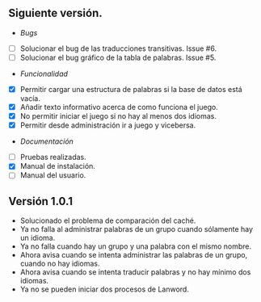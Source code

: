 ## Siguiente versión.

- *Bugs*
 - [ ] Solucionar el bug de las traducciones transitivas. Issue #6.
 - [ ] Solucionar el bug gráfico de la tabla de palabras. Issue #5.
- *Funcionalidad*
 - [x] Permitir cargar una estructura de palabras si la base de datos está vacía.
 - [x] Añadir texto informativo acerca de como funciona el juego.
 - [x] No permitir iniciar el juego si no hay al menos dos idiomas.
 - [x] Permitir desde administración ir a juego y vicebersa.
- *Documentación*
 - [ ] Pruebas realizadas.
 - [x] Manual de instalación.
 - [ ] Manual del usuario.

## Versión 1.0.1
- Solucionado el problema de comparación del caché.
- Ya no falla al administrar palabras de un grupo cuando sólamente hay un idioma.
- Ya no falla cuando hay un grupo y una palabra con el mismo nombre.
- Ahora avisa cuando se intenta administrar las palabras de un grupo, cuando no hay idiomas.
- Ahora avisa cuando se intenta traducir palabras y no hay mínimo dos idiomas.
- Ya no se pueden iniciar dos procesos de Lanword.
